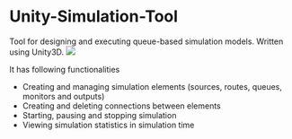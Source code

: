 # Unity-Simulation-Tool
Tool for designing and executing queue-based simulation models. Written using Unity3D. 
![](http://imgur.com/a/xN9Qy)
 
 It has following functionalities
- Creating and managing simulation elements (sources, routes, queues, monitors and outputs)
- Creating and deleting connections between elements
- Starting, pausing and stopping simulation
- Viewing simulation statistics in simulation time
